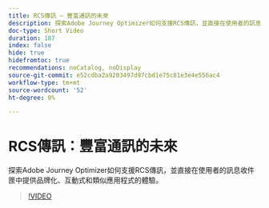 ```yaml
---
title: RCS傳訊 — 豐富通訊的未來
description: 探索Adobe Journey Optimizer如何支援RCS傳訊，並直接在使用者的訊息收件匣中提供品牌化、互動式和類似應用程式的體驗。
doc-type: Short Video
duration: 187
index: false
hide: true
hidefromtoc: true
recommendations: noCatalog, noDisplay
source-git-commit: e52cdba2a9203497d97cbd1e75c81e3e4e556ac4
workflow-type: tm+mt
source-wordcount: '52'
ht-degree: 0%

---
```



# RCS傳訊：豐富通訊的未來

探索Adobe Journey Optimizer如何支援RCS傳訊，並直接在使用者的訊息收件匣中提供品牌化、互動式和類似應用程式的體驗。

<!-- 72_S520_3442520_186_rcs-messaging-the-future-of-rich-communication -->
>[!VIDEO](https://video.tv.adobe.com/v/3458209/?learn=on&enablevpops=true)
